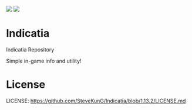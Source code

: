 [![](http://cf.way2muchnoise.eu/full_indicatia_downloads.svg)](https://minecraft.curseforge.com/projects/indicatia) [![](http://cf.way2muchnoise.eu/versions/Minecraft_indicatia_all.svg)](https://minecraft.curseforge.com/projects/indicatia)

Indicatia
==============
Indicatia Repository

Simple in-game info and utility!

License
==============
LICENSE: https://github.com/SteveKunG/Indicatia/blob/1.13.2/LICENSE.md